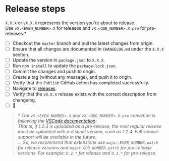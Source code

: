 # Release steps

`X.X.X` or `vX.X.X` represents the version you're about to release.  
Use `vX.<EVEN_NUMBER>.X` for releases and `vX.<ODD_NUMBER>.X-pre` for pre-releases.\*

- [ ] Checkout the `master` branch and pull the latest changes from origin.
- [ ] Ensure that all changes are documented in `CHANGELOG.md` under the `X.X.X` section.
- [ ] Update the version in `package.json` to `X.X.X`.
- [ ] Run `npm install` to update the `package-lock.json`.
- [ ] Commit the changes and push to origin.
- [ ] Create a tag (without any message), and push it to origin.
- [ ] Verify that the `Publish` GitHub action has completed successfully.
- [ ] Navigate to [releases](https://github.com/EcksDy/vscode-env-switcher/releases).
- [ ] Verify that the `vX.X.X` release exists with the correct description from changelog.
- [ ] 🎉

> \* _The `vX.<EVEN_NUMBER>.X` and `vX.<ODD_NUMBER>.X-pre` convetion is following the [VSCode documentation](https://code.visualstudio.com/api/working-with-extensions/publishing-extension#prerelease-extensions):_  
> _That is, if 1.2.3 is uploaded as a pre-release, the next regular release must be uploaded with a distinct version, such as 1.2.4. Full semver support will be available in the future.  
> ... So, we recommend that extensions use `major.EVEN_NUMBER.patch` for release versions and `major.ODD_NUMBER.patch` for pre-release versions. For example: `0.2.*` for release and `0.3.*` for pre-release._
